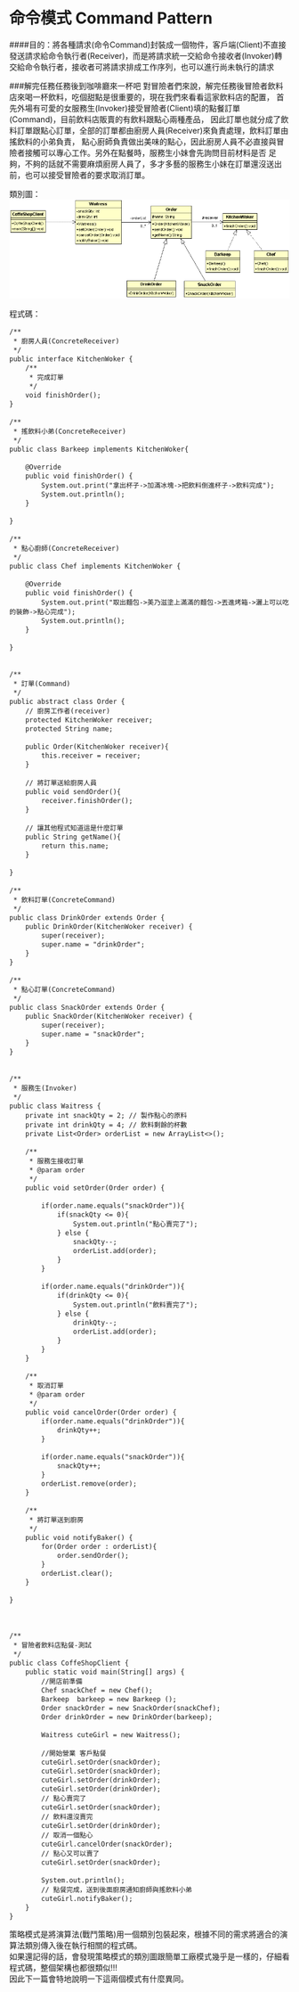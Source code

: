 # 命令模式 Command Pattern
  
####目的：將各種請求(命令Command)封裝成一個物件，客戶端(Client)不直接發送請求給命令執行者(Receiver)，而是將請求統一交給命令接收者(Invoker)轉交給命令執行者，接收者可將請求排成工作序列，也可以進行尚未執行的請求

  
###解完任務任務後到咖啡廳來一杯吧
對冒險者們來說，解完任務後冒險者飲料店來喝一杯飲料，吃個甜點是很重要的，現在我們來看看這家飲料店的配置，
首先外場有可愛的女服務生(Invoker)接受冒險者(Client)填的點餐訂單(Command)，目前飲料店販賣的有飲料跟點心兩種產品，
因此訂單也就分成了飲料訂單跟點心訂單，全部的訂單都由廚房人員(Receiver)來負責處理，飲料訂單由搖飲料的小弟負責，
點心廚師負責做出美味的點心，因此廚房人員不必直接與冒險者接觸可以專心工作。另外在點餐時，服務生小妹會先詢問目前材料是否
足夠，不夠的話就不需要麻煩廚房人員了，多才多藝的服務生小妹在訂單還沒送出前，也可以接受冒險者的要求取消訂單。

類別圖：  
![Command Strategy](image/command.gif)  
   
程式碼：  
```
/**
 * 廚房人員(ConcreteReceiver)
 */
public interface KitchenWoker {
	/**
	 * 完成訂單
	 */
	void finishOrder();
}

/**
 * 搖飲料小弟(ConcreteReceiver)
 */
public class Barkeep implements KitchenWoker{

	@Override
	public void finishOrder() {
		System.out.print("拿出杯子->加滿冰塊->把飲料倒進杯子->飲料完成");
		System.out.println();
	}

}

/**
 * 點心廚師(ConcreteReceiver)
 */
public class Chef implements KitchenWoker {

	@Override
	public void finishOrder() {
		System.out.print("取出麵包->美乃滋塗上滿滿的麵包->丟進烤箱->灑上可以吃的裝飾->點心完成");
		System.out.println();
	}

}


/**
 * 訂單(Command)
 */
public abstract class Order {
	// 廚房工作者(receiver)
	protected KitchenWoker receiver;
	protected String name;
	
	public Order(KitchenWoker receiver){
		this.receiver = receiver;
	}
	
	// 將訂單送給廚房人員
	public void sendOrder(){
		receiver.finishOrder();
	}
	
	// 讓其他程式知道這是什麼訂單
	public String getName(){
		return this.name;
	}
	
}

/**
 * 飲料訂單(ConcreteCommand)
 */
public class DrinkOrder extends Order {
	public DrinkOrder(KitchenWoker receiver) {
		super(receiver);
		super.name = "drinkOrder";
	}
}

/**
 * 點心訂單(ConcreteCommand)
 */
public class SnackOrder extends Order {
	public SnackOrder(KitchenWoker receiver) {
		super(receiver);
		super.name = "snackOrder";
	}
}


/**
 * 服務生(Invoker)
 */
public class Waitress {
	private int snackQty = 2; // 製作點心的原料
	private int drinkQty = 4; // 飲料剩餘的杯數 
	private List<Order> orderList = new ArrayList<>();
	
	/**
	 * 服務生接收訂單
	 * @param order
	 */
	public void setOrder(Order order) {
		 
		if(order.name.equals("snackOrder")){
			if(snackQty <= 0){
				System.out.println("點心賣完了");
			} else {
				snackQty--;
				orderList.add(order);				
			}
		} 
		
		if(order.name.equals("drinkOrder")){
			if(drinkQty <= 0){
				System.out.println("飲料賣完了");
			} else {
				drinkQty--;
				orderList.add(order);				
			}
		} 
	}

	/**
	 * 取消訂單
	 * @param order
	 */
	public void cancelOrder(Order order) {
		if(order.name.equals("drinkOrder")){
			drinkQty++;
		}
		
		if(order.name.equals("snackOrder")){
			snackQty++;
		}
		orderList.remove(order);		
	}
	
	/**
	 * 將訂單送到廚房
	 */
	public void notifyBaker() {
		for(Order order : orderList){
			order.sendOrder();
		}
		orderList.clear();
	}

}



/**
 * 冒險者飲料店點餐-測試
 */
public class CoffeShopClient {
	public static void main(String[] args) {
		//開店前準備
		Chef snackChef = new Chef();
		Barkeep  barkeep = new Barkeep ();
		Order snackOrder = new SnackOrder(snackChef);
		Order drinkOrder = new DrinkOrder(barkeep);
		
		Waitress cuteGirl = new Waitress();
		
		//開始營業 客戶點餐
		cuteGirl.setOrder(snackOrder);
		cuteGirl.setOrder(snackOrder);
		cuteGirl.setOrder(drinkOrder);
		cuteGirl.setOrder(drinkOrder);
		// 點心賣完了
		cuteGirl.setOrder(snackOrder);
		// 飲料還沒賣完
		cuteGirl.setOrder(drinkOrder);
		// 取消一個點心
		cuteGirl.cancelOrder(snackOrder);
		// 點心又可以賣了
		cuteGirl.setOrder(snackOrder);
		
		System.out.println();
		// 點餐完成，送到後面廚房通知廚師與搖飲料小弟
		cuteGirl.notifyBaker();
	}
}
```
  
策略模式是將演算法(戰鬥策略)用一個類別包裝起來，根據不同的需求將適合的演算法類別傳入後在執行相關的程式碼。  
如果還記得的話，會發現策略模式的類別圖跟簡單工廠模式幾乎是一樣的，仔細看程式碼，整個架構也都很類似!!!  
因此下一篇會特地說明一下這兩個模式有什麼異同。
